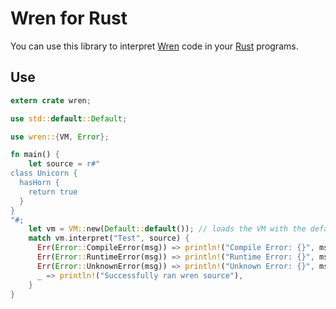 # Wren for Rust

You can use this library to interpret
[Wren](https://github.com/munificent/wren) code in your
[Rust](https://www.rust-lang.org/) programs.

## Use

```rust
extern crate wren;

use std::default::Default;

use wren::{VM, Error};

fn main() {
    let source = r#"
class Unicorn {
  hasHorn {
    return true
  }
}
"#;
    let vm = VM::new(Default::default()); // loads the VM with the default VM config
    match vm.interpret("Test", source) {
      Err(Error::CompileError(msg)) => println!("Compile Error: {}", msg),
      Err(Error::RuntimeError(msg)) => println!("Runtime Error: {}", msg),
      Err(Error::UnknownError(msg)) => println!("Unknown Error: {}", msg),
      _ => println!("Successfully ran wren source"),
    }
}
```
